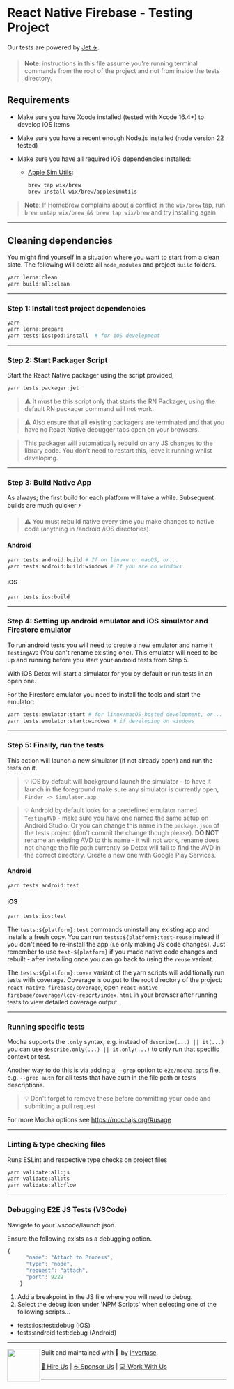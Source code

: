 # React Native Firebase - Testing Project

Our tests are powered by [Jet ✈️](https://github.com/invertase/jet).

> **Note**: instructions in this file assume you're running terminal commands from the root of the project and not from inside the tests directory.

## Requirements

- Make sure you have Xcode installed (tested with Xcode 16.4+) to develop iOS items
- Make sure you have a recent enough Node.js installed (node version 22 tested)
- Make sure you have all required iOS dependencies installed:

  - [Apple Sim Utils](https://github.com/wix/AppleSimulatorUtils):

    ```bash
    brew tap wix/brew
    brew install wix/brew/applesimutils
    ```

> **Note**: If Homebrew complains about a conflict in the `wix/brew` tap, run `brew untap wix/brew && brew tap wix/brew` and try installing again

---

## Cleaning dependencies

You might find yourself in a situation where you want to start from a clean slate. The following will delete all `node_modules` and project `build` folders.

```bash
yarn lerna:clean
yarn build:all:clean
```

---

### Step 1: Install test project dependencies

```bash
yarn
yarn lerna:prepare
yarn tests:ios:pod:install  # for iOS development
```

---

### Step 2: Start Packager Script

Start the React Native packager using the script provided;

```bash
yarn tests:packager:jet
```

> ⚠️ It must be this script only that starts the RN Packager, using the default RN packager command will not work.

> ⚠️ Also ensure that all existing packagers are terminated and that you have no React Native debugger tabs open on your browsers.

> This packager will automatically rebuild on any JS changes to the library code. You don't need to restart this, leave it running whilst developing.

---

### Step 3: Build Native App

As always; the first build for each platform will take a while. Subsequent builds are much quicker ⚡️

> ⚠️ You must rebuild native every time you make changes to native code (anything in /android /iOS directories).

#### Android

```bash
yarn tests:android:build # If on linuxu or macOS, or...
yarn tests:android:build:windows # If you are on windows
```

#### iOS

```bash
yarn tests:ios:build
```

---

### Step 4: Setting up android emulator and iOS simulator and Firestore emulator

To run android tests you will need to create a new emulator and name it `TestingAVD` (You can't rename existing one).
This emulator will need to be up and running before you start your android tests from Step 5.

With iOS Detox will start a simulator for you by default or run tests in an open one.

For the Firestore emulator you need to install the tools and start the emulator:

```bash
yarn tests:emulator:start # for linux/macOS-hosted development, or...
yarn tests:emulator:start:windows # if developing on windows
```

---

### Step 5: Finally, run the tests

This action will launch a new simulator (if not already open) and run the tests on it.

> 💡 iOS by default will background launch the simulator - to have
> it launch in the foreground make sure any simulator is currently open, `Finder -> Simulator.app`.

> 💡 Android by default looks for a predefined emulator named `TestingAVD` - make sure you have one named the same setup on Android Studio.
> Or you can change this name in the `package.json` of the tests project (don't commit the change though please).
> **DO NOT** rename an existing AVD to this name - it will not work, rename does not change the file path currently so Detox will
> fail to find the AVD in the correct directory. Create a new one with Google Play Services.

#### Android

```bash
yarn tests:android:test
```

#### iOS

```bash
yarn tests:ios:test
```

The `tests:${platform}:test` commands uninstall any existing app and installs a fresh copy. You can
run `tests:${platform}:test-reuse` instead if you don't need to re-install the app (i.e only making JS code changes).
Just remember to use `test-${platform}` if you made native code changes and rebuilt - after installing once you can
go back to using the `reuse` variant.

The `tests:${platform}:cover` variant of the yarn scripts will additionally run tests with coverage.
Coverage is output to the root directory of the project: `react-native-firebase/coverage`,
open `react-native-firebase/coverage/lcov-report/index.html` in your browser after running tests
to view detailed coverage output.

---

### Running specific tests

Mocha supports the `.only` syntax, e.g. instead of `describe(...) || it(...)` you can use `describe.only(...) || it.only(...)` to only run that specific context or test.

Another way to do this is via adding a `--grep` option to `e2e/mocha.opts` file, e.g. `--grep auth` for all tests that have auth in the file path or tests descriptions.

> 💡 Don't forget to remove these before committing your code and submitting a pull request

For more Mocha options see <https://mochajs.org/#usage>

---

### Linting & type checking files

Runs ESLint and respective type checks on project files

```bash
yarn validate:all:js
yarn validate:all:ts
yarn validate:all:flow
```

---

### Debugging E2E JS Tests (VSCode)

Navigate to your .vscode/launch.json.

Ensure the following exists as a debugging option.

```js
{
      "name": "Attach to Process",
      "type": "node",
      "request": "attach",
      "port": 9229
    }
```

1. Add a breakpoint in the JS file where you will need to debug.
2. Select the debug icon under 'NPM Scripts' when selecting one of the following scripts...

- tests:ios:test:debug (iOS)
- tests:android:test:debug (Android)

---

<p>
  <img align="left" width="75px" src="https://static.invertase.io/assets/invertase/invertase-rounded.png">
  <p align="left">
    Built and maintained with 💛 by <a href="https://invertase.io">Invertase</a>.
  </p>
  <p align="left">
    <a href="https://invertase.io/hire-us">💼 Hire Us</a> |
    <a href="https://opencollective.com/react-native-firebase">☕️ Sponsor Us</a> |
    <a href="https://opencollective.com/jobs">‍💻 Work With Us</a>
  </p>
</p>

---
